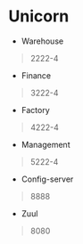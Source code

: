 # Unicorn
- Warehouse 
> 2222-4
- Finance
>3222-4
- Factory
>4222-4
- Management
>5222-4
- Config-server
>8888
- Zuul
>8080